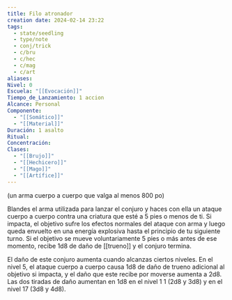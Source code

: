 ```yaml
---
title: Filo atronador
creation date: 2024-02-14 23:22
tags:
  - state/seedling
  - type/note
  - conj/trick
  - c/bru
  - c/hec
  - c/mag
  - c/art
aliases: 
Nivel: 0
Escuela: "[[Evocación]]"
Tiempo_de_Lanzamiento: 1 accion
Alcance: Personal
Componente:
  - "[[Somático]]"
  - "[[Material]]"
Duración: 1 asalto
Ritual: 
Concentración: 
Clases:
  - "[[Brujo]]"
  - "[[Hechicero]]"
  - "[[Mago]]"
  - "[[Artífice]]"
---
```

(un arma cuerpo a cuerpo que valga al menos 800 po)

Blandes el arma utilizada para lanzar el conjuro y haces con ella un ataque cuerpo a cuerpo contra
una criatura que esté a 5 pies o menos de ti. Si impacta, el objetivo sufre los efectos normales del
ataque con arma y luego queda envuelto en una energía explosiva hasta el principio de tu siguiente turno. Si el objetivo se mueve voluntariamente 5 pies o más antes de ese momento, recibe 1d8 de daño de [[trueno]] y el conjuro termina.

El daño de este conjuro aumenta cuando alcanzas ciertos niveles. En el nivel 5, el ataque cuerpo a
cuerpo causa 1d8 de daño de trueno adicional al objetivo si impacta, y el daño que este recibe por
moverse aumenta a 2d8. Las dos tiradas de daño aumentan en 1d8 en el nivel 1 1 (2d8 y 3d8) y en el nivel 17 (3d8 y 4d8). 
